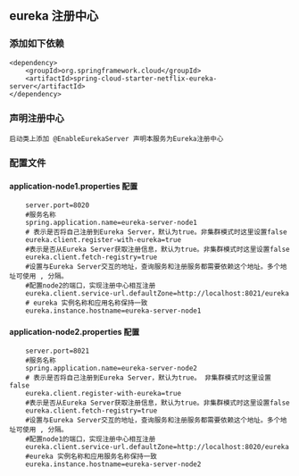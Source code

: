 ## eureka 注册中心

### 添加如下依赖

    <dependency>
        <groupId>org.springframework.cloud</groupId>
        <artifactId>spring-cloud-starter-netflix-eureka-server</artifactId>
    </dependency>
         
### 声明注册中心
    启动类上添加 @EnableEurekaServer 声明本服务为Eureka注册中心
### 配置文件
#### application-node1.properties 配置
        server.port=8020
        #服务名称
        spring.application.name=eureka-server-node1
        # 表示是否将自己注册到Eureka Server，默认为true。非集群模式时这里设置false
        eureka.client.register-with-eureka=true
        #表示是否从Eureka Server获取注册信息，默认为true。非集群模式时这里设置false
        eureka.client.fetch-registry=true
        #设置与Eureka Server交互的地址，查询服务和注册服务都需要依赖这个地址。多个地址可使用 , 分隔。
        #配置node2的端口，实现注册中心相互注册
        eureka.client.service-url.defaultZone=http://localhost:8021/eureka
        # eureka 实例名称和应用名称保持一致
        eureka.instance.hostname=eureka-server-node1
        
####  application-node2.properties 配置 
        server.port=8021
        #服务名称
        spring.application.name=eureka-server-node2
        # 表示是否将自己注册到Eureka Server，默认为true。 非集群模式时这里设置false
        eureka.client.register-with-eureka=true
        #表示是否从Eureka Server获取注册信息，默认为true。非集群模式时这里设置false
        eureka.client.fetch-registry=true
        #设置与Eureka Server交互的地址，查询服务和注册服务都需要依赖这个地址。多个地址可使用 , 分隔。
        #配置node1的端口，实现注册中心相互注册
        eureka.client.service-url.defaultZone=http://localhost:8020/eureka
        #eureka 实例名称和应用服务名称保持一致
        eureka.instance.hostname=eureka-server-node2   
